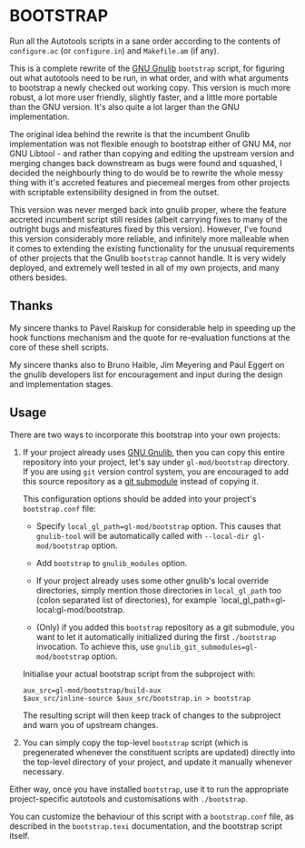 BOOTSTRAP
=========

Run all the Autotools scripts in a sane order according to the contents
of `configure.ac` (or `configure.in`) and `Makefile.am` (if any).

This is a complete rewrite of the [GNU Gnulib][] `bootstrap` script, for
figuring out what autotools need to be run, in what order, and with what
arguments to bootstrap a newly checked out working copy. This version is
much more robust, a lot more user friendly, slightly faster, and a little
more portable than the GNU version.  It's also quite a lot larger than
the GNU implementation.

The original idea behind the rewrite is that the incumbent Gnulib
implementation was not flexible enough to bootstrap either of GNU M4,
nor GNU Libtool - and rather than copying and editing the upstream
version and merging changes back downstream as bugs were found and
squashed, I decided the neighbourly thing to do would be to rewrite the
whole messy thing with it's accreted features and piecemeal merges from
other projects with scriptable extensibility designed in from the
outset.

This version was never merged back into gnulib proper, where the feature
accreted incumbent script still resides (albeit carrying fixes to many of
the outright bugs and misfeatures fixed by this version).  However, I've
found this version considerably more reliable, and infinitely more
malleable when it comes to extending the existing functionality for the
unusual requirements of other projects that the Gnulib `bootstrap` cannot
handle.  It is very widely deployed, and extremely well tested in all of
my own projects, and many others besides.

Thanks
------

My sincere thanks to Pavel Raiskup for considerable help in speeding up
the hook functions mechanism and the quote for re-evaluation functions
at the core of these shell scripts.

My sincere thanks also to Bruno Haible, Jim Meyering and Paul Eggert on
the gnulib developers list for encouragement and input during the design
and implementation stages.

Usage
-----

There are two ways to incorporate this bootstrap into your own projects:

1. If your project already uses [GNU Gnulib], then you can copy this
   entire repository into your project, let's say under
   `gl-mod/bootstrap` directory.  If you are using `git` version control
   system, you are encouraged to add this source repository as a
   [git submodule][] instead of copying it.

   This configuration options should be added into your project's
   `bootstrap.conf` file:

   * Specify `local_gl_path=gl-mod/bootstrap` option.  This causes that
     `gnulib-tool` will be automatically called with
     `--local-dir gl-mod/bootstrap` option.

   * Add `bootstrap` to `gnulib_modules` option.

   * If your project already uses some other gnulib's local override
     directories, simply mention those directories in `local_gl_path` too (colon
     separated list of directories), for example
     `local_gl_path=gl-local:gl-mod/bootstrap.

   * (Only) if you added this `bootstrap` repository as a git submodule, you
     want to let it automatically initialized during the first `./bootstrap`
     invocation.  To achieve this, use `gnulib_git_submodules=gl-mod/bootstrap`
     option.

   Initialise your actual bootstrap script from the subproject with:

      ```
      aux_src=gl-mod/bootstrap/build-aux
      $aux_src/inline-source $aux_src/bootstrap.in > bootstrap
      ```

   The resulting script will then keep track of changes to the
   subproject and warn you of upstream changes.

2. You can simply copy the top-level `bootstrap` script (which is
   pregenerated whenever the constituent scripts are updated) directly
   into the top-level directory of your project, and update it manually
   whenever necessary.

Either way, once you have installed `bootstrap`, use it to run the
appropriate project-specific autotools and customisations with
`./bootstrap`.

You can customize the behaviour of this script with a `bootstrap.conf` file,
as described in the `bootstrap.texi` documentation, and the bootstrap
script itself.


[gnu gnulib]: http://gnu.org/s/gnulib
[git submodule]: https://git-scm.com/docs/git-submodule
